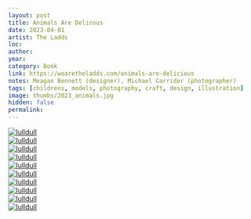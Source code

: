 ```yaml
---
layout: post
title: Animals Are Delicous
date: 2023-04-01
artist: The Ladds
loc: 
author: 
year: 
category: Book
link: https://wearetheladds.com/animals-are-delicious
notes: Meagan Bennett (designer), Michael Carridor (photographer)
tags: [childrens, models, photography, craft, design, illustration]
image: thumbs/2023_animals.jpg
hidden: false
permalink:
---
```






<div class="post_image">
	<a href="{{ site.baseurl }}/images/posts/2023_animals/001.jpg" target="_blank">
	<img src="{{ site.baseurl }}/images/posts/2023_animals/001.jpg" alt="lulldull"></a>
</div>

<div class="post_image">
	<a href="{{ site.baseurl }}/images/posts/2023_animals/002.jpg" target="_blank">
	<img src="{{ site.baseurl }}/images/posts/2023_animals/002.jpg" alt="lulldull"></a>
</div>

<div class="post_image">
	<a href="{{ site.baseurl }}/images/posts/2023_animals/003.jpg" target="_blank">
	<img src="{{ site.baseurl }}/images/posts/2023_animals/003.jpg" alt="lulldull"></a>
</div>

<div class="post_image">
	<a href="{{ site.baseurl }}/images/posts/2023_animals/004.jpg" target="_blank">
	<img src="{{ site.baseurl }}/images/posts/2023_animals/004.jpg" alt="lulldull"></a>
</div>

<div class="post_image">
	<a href="{{ site.baseurl }}/images/posts/2023_animals/005.jpg" target="_blank">
	<img src="{{ site.baseurl }}/images/posts/2023_animals/005.jpg" alt="lulldull"></a>
</div>

<div class="post_image">
	<a href="{{ site.baseurl }}/images/posts/2023_animals/006.jpg" target="_blank">
	<img src="{{ site.baseurl }}/images/posts/2023_animals/006.jpg" alt="lulldull"></a>
</div>

<div class="post_image">
	<a href="{{ site.baseurl }}/images/posts/2023_animals/007.jpg" target="_blank">
	<img src="{{ site.baseurl }}/images/posts/2023_animals/007.jpg" alt="lulldull"></a>
</div>

<div class="post_image">
	<a href="{{ site.baseurl }}/images/posts/2023_animals/008.jpg" target="_blank">
	<img src="{{ site.baseurl }}/images/posts/2023_animals/008.jpg" alt="lulldull"></a>
</div>

<div class="post_image">
	<a href="{{ site.baseurl }}/images/posts/2023_animals/009.jpg" target="_blank">
	<img src="{{ site.baseurl }}/images/posts/2023_animals/009.jpg" alt="lulldull"></a>
</div>

<div class="post_image">
	<a href="{{ site.baseurl }}/images/posts/2023_animals/010.jpg" target="_blank">
	<img src="{{ site.baseurl }}/images/posts/2023_animals/010.jpg" alt="lulldull"></a>
</div>